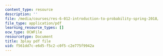 ```yaml
---
content_type: resource
description: ''
file: /media/courses/res-6-012-introduction-to-probability-spring-2018/f561dd7ce6d5f5c2c0f5c2e775f9942a_47W1ApSRUqs.pdf
file_type: application/pdf
learning_resource_types: []
ocw_type: OCWFile
resourcetype: Document
title: 3play pdf file
uid: f561dd7c-e6d5-f5c2-c0f5-c2e775f9942a
---
```

